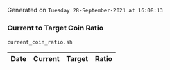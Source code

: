 Generated on `Tuesday 28-September-2021 at 16:08:13`

### Current to Target Coin Ratio
`current_coin_ratio.sh`

Date|Current|Target|Ratio
---|---|---|---
